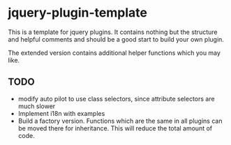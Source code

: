 jquery-plugin-template
======================

This is a template for jquery plugins. It contains nothing but the structure and helpful comments and should be a good start to build your own plugin.

The extended version contains additional helper functions which you may like.


TODO
--------
- modify auto pilot to use class selectors, since attribute selectors are much slower
- Implement i18n with examples
- Build a factory version. Functions which are the same in all plugins can be moved there for inheritance. This will reduce the total amount of code.
